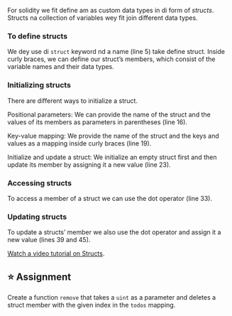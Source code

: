 For solidity we fit define am as custom data types in di form of _structs_. Structs na collection of variables wey fit join different data types.

### To define structs

We dey use di `struct` keyword nd a name (line 5) take define struct. Inside curly braces, we can define our struct’s members, which consist of the variable names and their data types.

### Initializing structs

There are different ways to initialize a struct.

Positional parameters: We can provide the name of the struct and the values of its members as parameters in parentheses (line 16).

Key-value mapping: We provide the name of the struct and the keys and values as a mapping inside curly braces (line 19).

Initialize and update a struct: We initialize an empty struct first and then update its member by assigning it a new value (line 23).

### Accessing structs

To access a member of a struct we can use the dot operator (line 33).

### Updating structs

To update a structs’ member we also use the dot operator and assign it a new value (lines 39 and 45).

<a href="https://www.youtube.com/watch?v=kYBHq7EmFBc" target="_blank">Watch a video tutorial on Structs</a>.

## ⭐️ Assignment

Create a function `remove` that takes a `uint` as a parameter and deletes a struct member with the given index in the `todos` mapping.